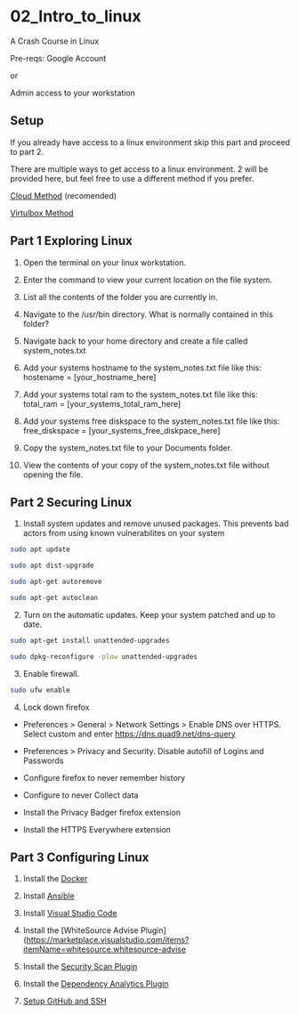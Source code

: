 # 02_Intro_to_linux

A Crash Course in Linux

Pre-reqs: 
Google Account

or 

Admin access to your workstation


## Setup

If you already have access to a linux environment skip this part and proceed to part 2.

There are multiple ways to get access to a linux environment. 2 will be provided here, but feel free to use a different method if you prefer. 

[Cloud Method](cloudmethod.md) (recomended)

[Virtulbox Method](virtualbox_method.md)


## Part 1 Exploring Linux

1. Open the terminal on your linux workstation.

2. Enter the command to view your current location on the file system.

3. List all the contents of the folder you are currently in.

4. Navigate to the /usr/bin directory. What is normally contained in this folder?

5. Navigate back to your home directory and create a file called system_notes.txt

6. Add your systems hostname to the system_notes.txt file like this: hostename = [your_hostname_here]

7. Add your systems total ram to the system_notes.txt file like this: total_ram = [your_systems_total_ram_here]

8. Add your systems free diskspace to the system_notes.txt file like this: free_diskspace = [your_systems_free_diskpace_here]

9. Copy the system_notes.txt file to your Documents folder.

10. View the contents of your copy of the system_notes.txt file without opening the file.

## Part 2 Securing Linux

1. Install system updates and remove unused packages. This prevents bad actors from using known vulnerabilites on your system

```bash
sudo apt update

sudo apt dist-upgrade

sudo apt-get autoremove

sudo apt-get autoclean
```

2. Turn on the automatic updates. Keep your system patched and up to date. 

```bash
sudo apt-get install unattended-upgrades

sudo dpkg-reconfigure -plow unattended-upgrades
```

3. Enable firewall. 

```bash
sudo ufw enable
```

4. Lock down firefox
* Preferences > General > Network Settings > Enable DNS over HTTPS. Select custom and enter https://dns.quad9.net/dns-query

* Preferences > Privacy and Security. Disable autofill of Logins and Passwords

* Configure firefox to never remember history

* Configure to never Collect data

* Install the Privacy Badger firefox extension

* Install the HTTPS Everywhere extension

## Part 3 Configuring Linux

1. Install the [Docker](https://docs.docker.com/engine/install/ubuntu/)

2. Install [Ansible](https://docs.ansible.com/ansible/latest/installation_guide/intro_installation.html)

3. Install [Visual Studio Code](https://code.visualstudio.com/docs/setup/linux)

4. Install the [WhiteSource Advise Plugin](https://marketplace.visualstudio.com/items?itemName=whitesource.whitesource-advise

5. Install the [Security Scan Plugin](https://marketplace.visualstudio.com/items?itemName=shiftleftsecurity.shiftleft-scan)

6. Install the [Dependency Analytics Plugin](https://marketplace.visualstudio.com/items?itemName=redhat.fabric8-analytics)

7. [Setup GitHub and SSH](https://docs.github.com/en/github/authenticating-to-github/connecting-to-github-with-ssh)


